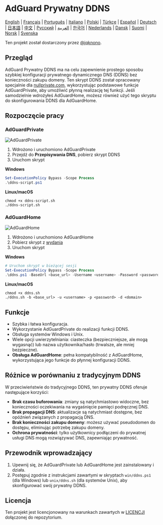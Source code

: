 # AdGuard Prywatny DDNS

[English](readme.md) | [Français](readme.fr.md) | [Português](readme.pt.md) | [Italiano](readme.it.md) | [Polski](readme.pl.md) | [Türkçe](readme.tr.md) | [Español](readme.es.md) | [Deutsch](readme.de.md) | [日本語](readme.ja.md) | [中文](readme.zh.md) | [Русский](readme.ru.md) | [العربية](readme.ar.md) | [한국어](readme.ko.md) | [Nederlands](readme.nl.md) | [Dansk](readme.da.md) | [Suomi](readme.fi.md) | [Norsk](readme.no.md) | [Svenska](readme.sv.md)

Ten projekt został dostarczony przez [@jqknono](https://github.com/jqknono).

## Przegląd

AdGuard Prywatny DDNS ma na celu zapewnienie prostego sposobu szybkiej konfiguracji prywatnego dynamicznego DNS (DDNS) bez konieczności zakupu domeny.
Ten skrypt DDNS został opracowany specjalnie dla [nullprivate.com](https://nullprivate.com), wykorzystując podstawowe funkcje AdGuardPrivate, aby umożliwić płynną realizację tej funkcji.
Jeśli samodzielnie wdrożyłeś AdGuardHome, możesz również użyć tego skryptu do skonfigurowania DDNS dla AdGuardHome.

## Rozpoczęcie pracy

### AdGuardPrivate

![AdGuardPrivate](./assets/nullprivate.webp)

1. Wdrożono i uruchomiono AdGuardPrivate
2. Przejdź do **Przepisywania DNS**, pobierz skrypt DDNS
3. Uruchom skrypt

**Windows**

```powershell
Set-ExecutionPolicy Bypass -Scope Process
.\ddns-script.ps1
```

**Linux/macOS**

```shell
chmod +x ddns-script.sh
./ddns-script.sh
```

### AdGuardHome

![AdGuardHome](./assets/adguardhome.webp)

1. Wdrożono i uruchomiono AdGuardHome
2. Pobierz skrypt z [wydania](https://github.com/AdGuardPrivate/nullprivate-ddns/releases)
3. Uruchom skrypt

**Windows**

```powershell
# Uruchom skrypt w bieżącej sesji
Set-ExecutionPolicy Bypass -Scope Process
.\ddns.ps1 -BaseUrl <base_url> -Username <username> -Password <password> -Domain <domain>
```

**Linux/macOS**

```shell
chmod +x ddns.sh
./ddns.sh -b <base_url> -u <username> -p <password> -d <domain>
```

## Funkcje

- Szybka i łatwa konfiguracja.
- Wykorzystanie AdGuardPrivate do realizacji funkcji DDNS.
- Obsługa systemów Windows i Unix.
- Wiele opcji uwierzytelniania: ciasteczka (bezpieczniejsze, ale mogą wygasnąć) lub nazwa użytkownika/hasło (trwalsze, ale mniej bezpieczne).
- **Obsługa AdGuardHome**: pełna kompatybilność z AdGuardHome, wykorzystująca jego funkcje do płynnej konfiguracji DDNS.

## Różnice w porównaniu z tradycyjnym DDNS

W przeciwieństwie do tradycyjnego DDNS, ten prywatny DDNS oferuje następujące korzyści:

- **Brak czasu buforowania**: zmiany są natychmiastowo widoczne, bez konieczności oczekiwania na wygaśnięcie pamięci podręcznej DNS.
- **Brak propagacji DNS**: aktualizacje są natychmiast dostępne, bez opóźnień związanych z propagacją DNS.
- **Brak konieczności zakupu domeny**: możesz używać pseudodomen do dostępu, eliminując potrzebę zakupu domeny.
- **Ochrona prywatności**: tylko użytkownicy podłączeni do prywatnej usługi DNS mogą rozwiązywać DNS, zapewniając prywatność.

## Przewodnik wprowadzający

1. Upewnij się, że AdGuardPrivate lub AdGuardHome jest zainstalowany i działa.
2. Postępuj zgodnie z instrukcjami zawartymi w skryptach `win/ddns.ps1` (dla Windows) lub `unix/ddns.sh` (dla systemów Unix), aby skonfigurować swój prywatny DDNS.

## Licencja

Ten projekt jest licencjonowany na warunkach zawartych w [LICENCJI](LICENSE) dołączonej do repozytorium.